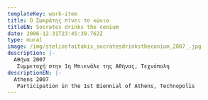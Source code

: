 ```yaml
---
templateKey: work-item
title: Ο Σωκράτης πίνει το κώνιο
titleEN: Socrates drinks the conium
date: 2006-12-31T23:45:39.762Z
type: mural
image: /img/steliosfaitakis_socratesdrinkstheconium_2007_.jpg
description: |-
  Αθήνα 2007
   Συμμετοχή στην 1η Μπιενάλε της Αθήνας, Τεχνόπολη
descriptionEN: |-
  Athens 2007
   Participation in the 1st Biennial of Athens, Technopolis
---
```

